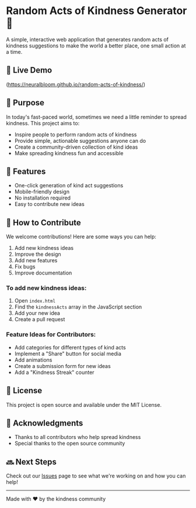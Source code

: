 # Random Acts of Kindness Generator 💝

A simple, interactive web application that generates random acts of kindness suggestions to make the world a better place, one small action at a time.

## 🌟 Live Demo
(https://neuralbloom.github.io/random-acts-of-kindness/)

## 🎯 Purpose
In today's fast-paced world, sometimes we need a little reminder to spread kindness. This project aims to:
- Inspire people to perform random acts of kindness
- Provide simple, actionable suggestions anyone can do
- Create a community-driven collection of kind ideas
- Make spreading kindness fun and accessible

## 🚀 Features
- One-click generation of kind act suggestions
- Mobile-friendly design
- No installation required
- Easy to contribute new ideas

## 🤝 How to Contribute
We welcome contributions! Here are some ways you can help:
1. Add new kindness ideas
2. Improve the design
3. Add new features
4. Fix bugs
5. Improve documentation

### To add new kindness ideas:
1. Open `index.html`
2. Find the `kindnessActs` array in the JavaScript section
3. Add your new idea
4. Create a pull request

### Feature Ideas for Contributors:
- Add categories for different types of kind acts
- Implement a "Share" button for social media
- Add animations
- Create a submission form for new ideas
- Add a "Kindness Streak" counter

## 📝 License
This project is open source and available under the MIT License.

## 🙏 Acknowledgments
- Thanks to all contributors who help spread kindness
- Special thanks to the open source community

## 🔜 Next Steps
Check out our [Issues](../../issues) page to see what we're working on and how you can help!

---
Made with ❤️ by the kindness community

